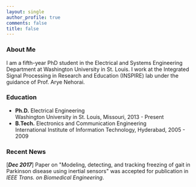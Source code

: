 ```yaml
---
layout: single
author_profile: true
comments: false
title: false
---
```


### About Me
I am a fifth-year PhD student in the Electrical and Systems Engineering Department at Washington University in St. Louis. I work at the Integrated Signal Processing in Research and Education (INSPIRE) lab under the guidance of Prof. Arye Nehorai.

### Education
* **Ph.D.** Electrical Engineering  
  Washington University in St. Louis, Missouri, 2013 - Present
* **B.Tech.** Electronics and Communication Engineering  
  International Institute of Information Technology, Hyderabad, 2005 - 2009  

### Recent News
[**_Dec 2017_**] Paper on "Modeling, detecting, and tracking freezing of gait in Parkinson disease using inertial sensors" was accepted for publication in _IEEE Trans. on Biomedical Engineering_. 